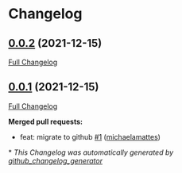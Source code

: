 # Changelog

## [0.0.2](https://github.com/T-Systems-MMS/terraform-acr/tree/0.0.2) (2021-12-15)

[Full Changelog](https://github.com/T-Systems-MMS/terraform-acr/compare/0.0.1...0.0.2)

## [0.0.1](https://github.com/T-Systems-MMS/terraform-acr/tree/0.0.1) (2021-12-15)

[Full Changelog](https://github.com/T-Systems-MMS/terraform-acr/compare/8e989ec4f667d34ee077453a3faf29e86d435ec0...0.0.1)

**Merged pull requests:**

- feat: migrate to github [\#1](https://github.com/T-Systems-MMS/terraform-acr/pull/1) ([michaelamattes](https://github.com/michaelamattes))



\* *This Changelog was automatically generated by [github_changelog_generator](https://github.com/github-changelog-generator/github-changelog-generator)*

